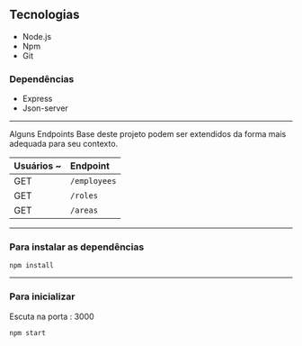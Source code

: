 
## Tecnologias

- Node.js
- Npm
- Git

### Dependências

- Express
- Json-server
---

Alguns Endpoints Base deste projeto podem ser extendidos da forma mais adequada para seu contexto.

| Usuários ~ | Endpoint     |
| :--------- | :----------- |
| GET        | `/employees` |
| GET        | `/roles`     |
| GET        | `/areas`     |

---

### Para instalar as dependências

```
npm install
```

---

### Para inicializar

Escuta na porta : 3000
```
npm start
```

